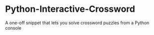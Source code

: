 # Python-Interactive-Crossword
A one-off snippet that lets you solve crossword puzzles from a Python console
